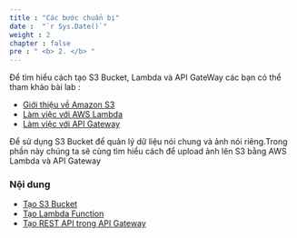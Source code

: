 ```yaml
---
title : "Các bước chuẩn bị"
date :  "`r Sys.Date()`" 
weight : 2 
chapter : false
pre : " <b> 2. </b> "
---
```


Để tìm hiểu cách tạo S3 Bucket, Lambda và API GateWay các bạn có thể tham khảo bài lab :
  - [Giới thiệu về Amazon S3](https://000057.awsstudygroup.com/vi/)
  - [Làm việc với AWS Lambda](https://000022.awsstudygroup.com/vi/)
  - [Làm việc với API Gateway](https://000079.awsstudygroup.com/vi/)

Để sử dụng S3 Bucket để quản lý dữ liệu nói chung và ảnh nói riêng.Trong phần này chúng ta sẽ cùng tìm hiểu cách để upload ảnh lên S3 bằng AWS Lambda và API Gateway

### Nội dung
  - [Tạo S3 Bucket](2.1-CreateS3bucket/)
  - [Tạo Lambda Function](2.2-createlambdafunction/)
  - [Tạo REST API trong API Gateway](2.3-createrestapi/)